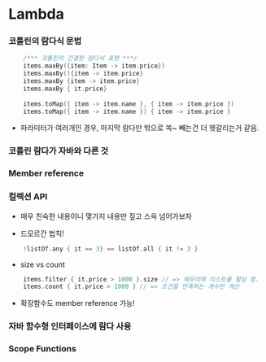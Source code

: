 # Lambda

### 코틀린의 람다식 문법
```kotlin
    /*** 코틀린의 간결한 람다식 표현 ***/
    items.maxBy({item: Item -> item.price})
    items.maxBy(){item -> item.price}
    items.maxBy {item -> item.price}
    items.maxBy { it.price}
    
    items.toMap({ item -> item.name }, { item -> item.price })
    items.toMap({ item -> item.name }) { item -> item.price }
```
 - 파라미터가 여러개인 경우, 마지막 람다만 밖으로 쏙~ 빼는건 더 헷갈리는거 같음.  
 
### 코틀린 람다가 자바와 다른 것

### Member reference

### 컬렉션 API
- 매우 친숙한 내용이니 몇가지 내용만 짚고 스윽 넘어가보자

- 드모르간 법칙!  
```kotlin
    !listOf.any { it == 3} == listOf.all { it != 3 }
```  
- size vs count
```kotlin
    items.filter { it.price > 1000 }.size // => 메모리에 리스트를 할당 함.  
    items.count { it.price > 1000 } // => 조건을 만족하는 개수만 계산
```
- 확장함수도 member reference 가능!

### 자바 함수형 인터페이스에 람다 사용

### Scope Functions